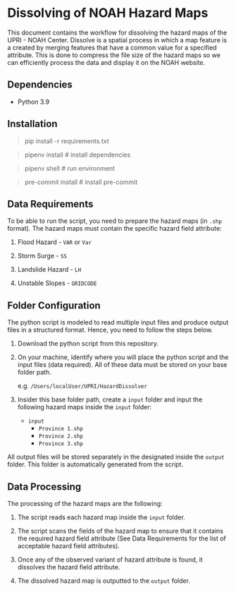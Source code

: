 # Dissolving of NOAH Hazard Maps

This document contains the workflow for dissolving the hazard maps of the UPRI - NOAH Center. Dissolve is a spatial process in which a map feature is a created by merging features that have a common value for a specified attribute. This is done to compress the file size of the hazard maps so we can efficiently process the data and display it on the NOAH website.

## Dependencies
- Python 3.9

## Installation
> pip install -r requirements.txt

> pipenv install # install dependencies

> pipenv shell # run environment

> pre-commit install # install pre-commit

## Data Requirements
To be able to run the script, you need to prepare the hazard maps (in `.shp` format). The hazard maps must contain the specific hazard field attribute:
1. Flood Hazard - `VAR` or `Var`

2. Storm Surge - `SS`

3. Landslide Hazard - `LH`

4. Unstable Slopes - `GRIDCODE`

## Folder Configuration
The python script is modeled to read multiple input files and produce output files in a structured format. Hence, you need to follow the steps below.

1. Download the python script from this repository.
2. On your machine, identify where you will place the python script and the input files (data required). All of these data must be stored on your base folder path.

    e.g. `/Users/localUser/UPRI/HazardDissolver`

3. Insider this base folder path, create a `input` folder and input the following hazard maps inside the `input` folder:
    - `input`
        - `Province 1.shp`
        - `Province 2.shp`
        - `Province 3.shp`

All output files will be stored separately in the designated inside the `output` folder. This folder is automatically generated from the script.

## Data Processing
The processing of the hazard maps are the following:
1. The script reads each hazard map inside the `input` folder.

2. The script scans the fields of the hazard map to ensure that it contains the required hazard field attribute (See Data Requirements for the list of acceptable hazard field attributes).

3. Once any of the observed variant of hazard attribute is found, it dissolves the hazard field attribute.

4. The dissolved hazard map is outputted to the `output` folder.